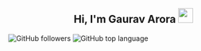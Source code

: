 <h2 align="center">Hi, I'm Gaurav Arora <img src="https://user-images.githubusercontent.com/39955420/147578264-bae0526c-028a-49d2-8af8-d08bb4edbd2a.gif" height="30" width="30"></h2>

![GitHub followers](https://img.shields.io/github/followers/gaurav1903?style=social) 
![GitHub top language](https://img.shields.io/github/languages/top/gaurav1903/shopping_app)
